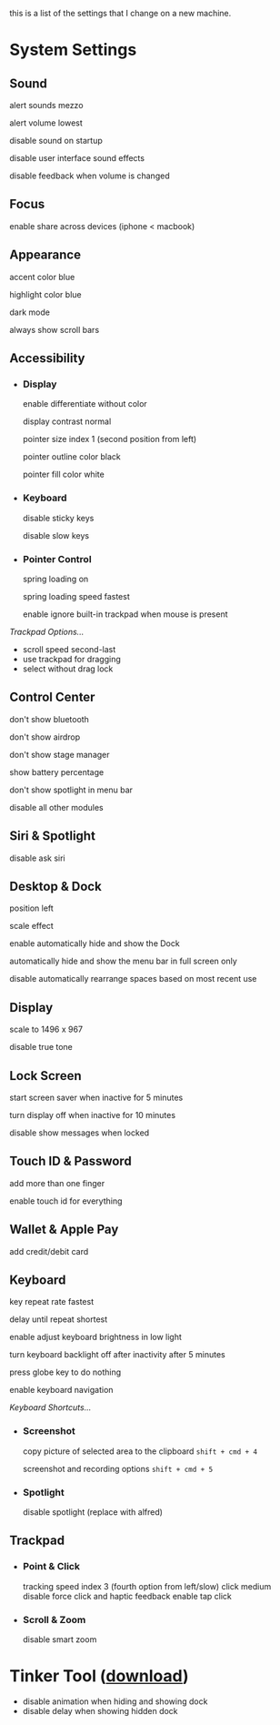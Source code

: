 this is a list of the settings that I change on a new machine.

# System Settings

## Sound
alert sounds mezzo

alert volume lowest

disable sound on startup

disable user interface sound effects

disable feedback when volume is changed

## Focus
enable share across devices (iphone <    macbook)

## Appearance
accent color blue

highlight color blue

dark mode

always show scroll bars

## Accessibility

- ### Display
    enable differentiate without color

    display contrast normal

    pointer size index 1 (second position from left)

    pointer outline color black

    pointer fill color white

- ### Keyboard
    disable sticky keys

    disable slow keys

- ### Pointer Control
    spring loading on

    spring loading speed fastest

    enable ignore built-in trackpad when mouse is present

_Trackpad Options..._

- scroll speed second-last
- use trackpad for dragging
- select without drag lock

## Control Center
don't show bluetooth

don't show airdrop

don't show stage manager

show battery percentage

don't show spotlight in menu bar

disable all other modules

## Siri & Spotlight
disable ask siri

## Desktop & Dock
position left

scale effect

enable automatically hide and show the Dock

automatically hide and show the menu bar in full screen only

disable automatically rearrange spaces based on most recent use

## Display
scale to 1496 x 967

disable true tone

## Lock Screen
start screen saver when inactive for 5 minutes

turn display off when inactive for 10 minutes

disable show messages when locked

## Touch ID & Password
add more than one finger

enable touch id for everything

## Wallet & Apple Pay
add credit/debit card

## Keyboard
key repeat rate fastest

delay until repeat shortest

enable adjust keyboard brightness in low light

turn keyboard backlight off after inactivity after 5 minutes

press globe key to do nothing

enable keyboard navigation

_Keyboard Shortcuts..._
- ### Screenshot
    copy picture of selected area to the clipboard ```shift + cmd + 4```

    screenshot and recording options ```shift + cmd + 5```

- ### Spotlight
    disable spotlight (replace with alfred)

## Trackpad

- ### Point & Click 
    tracking speed index 3 (fourth option from left/slow)
    click medium
    disable force click and haptic feedback
    enable tap click

- ### Scroll & Zoom
    disable smart zoom



# Tinker Tool ([download](https://www.bresink.com/osx/0TinkerTool/download.php))
- disable animation when hiding and showing dock
- disable delay when showing hidden dock
